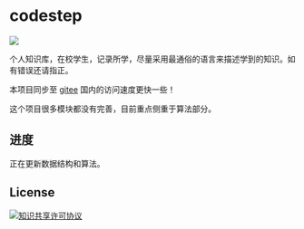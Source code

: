 # codestep
[![](https://img.shields.io/github/stars/weijiew/codestep?color=%238e44ad&label=github&logoColor=%236c5ce7&style=social)](https://github.com/weijiew/codestep)

个人知识库，在校学生，记录所学，尽量采用最通俗的语言来描述学到的知识。如有错误还请指正。

本项目同步至 [gitee](https://weijiew.gitee.io/codestep/#/) 国内的访问速度更快一些！

这个项目很多模块都没有完善，目前重点侧重于算法部分。

## 进度
正在更新数据结构和算法。

## License
<a rel="license" href="http://creativecommons.org/licenses/by-nc-sa/4.0/"><img alt="知识共享许可协议" style="border-width:0" src="https://i.creativecommons.org/l/by-nc-sa/4.0/88x31.png" /></a>
